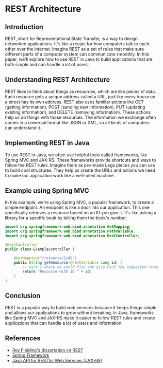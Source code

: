 # REST Architecture 

## Introduction
REST, short for Representational State Transfer, is a way to design networked applications. It's like a recipe for how computers talk to each other over the internet. Imagine REST as a set of rules that make sure different parts of a computer system can communicate smoothly. In this paper, we'll explore how to use REST in Java to build applications that are both simple and can handle a lot of users.

## Understanding REST Architecture
REST likes to think about things as resources, which are like pieces of data. Each resource gets a unique address called a URL, just like every house on a street has its own address. REST also uses familiar actions like GET (getting information), POST (sending new information), PUT (updating existing information), and DELETE (removing information). These actions help us do things with those resources. The information we exchange often comes in a universal format like JSON or XML, so all kinds of computers can understand it.

## Implementing REST in Java
To use REST in Java, we often use helpful tools called frameworks, like Spring MVC and JAX-RS. These frameworks provide shortcuts and ways to follow the REST rules. Imagine them as pre-made Lego pieces you can use to build cool structures. They help us create the URLs and actions we need to make our application work like a well-oiled machine.

## Example using Spring MVC
In this example, we're using Spring MVC, a popular framework, to create a simple endpoint. An endpoint is like a door into our application. This one specifically retrieves a resource based on an ID you give it. It's like asking a library for a specific book by telling them the book's number.

```java
import org.springframework.web.bind.annotation.GetMapping;
import org.springframework.web.bind.annotation.PathVariable;
import org.springframework.web.bind.annotation.RestController;

@RestController
public class ExampleController {

    @GetMapping("/resource/{id}")
    public String getResource(@PathVariable Long id) {
        // Here's where we would find and give back the requested resource
        return "Resource with ID " + id;
    }
}
```
## Conclusion
REST is a popular way to build web services because it keeps things simple and allows our applications to grow without breaking. In Java, frameworks like Spring MVC and JAX-RS make it easier to follow REST rules and create applications that can handle a lot of users and information.

## References
- [Roy Fielding's dissertation on REST](https://ics.uci.edu/~fielding/pubs/dissertation/rest_arch_style.htm)
- [Spring Framework](https://spring.io/projects/spring-framework)
- [Java API for RESTful Web Services (JAX-RS)](https://www.oracle.com/technical-resources/articles/java/jax-rs.html)
